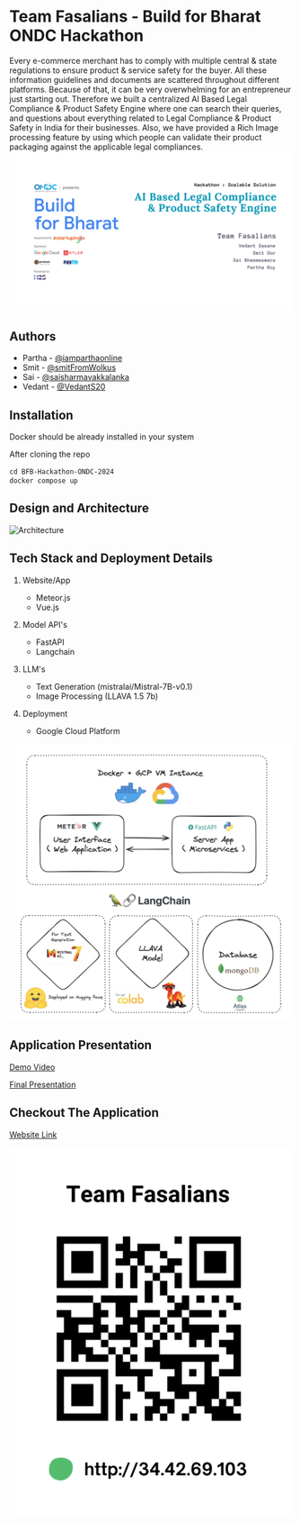 # Team Fasalians - Build for Bharat ONDC Hackathon
Every e-commerce merchant has to comply with multiple central & state regulations to ensure product & service safety for the buyer. All these information guidelines and documents are scattered throughout different platforms. Because of that, it can be very overwhelming for an entrepreneur just starting out. Therefore we built a centralized AI Based Legal Compliance & Product Safety Engine where one can search their queries, and questions about everything related to Legal Compliance & Product Safety in India for their businesses. Also, we have provided a Rich Image processing feature by using which people can validate their product packaging against the applicable legal compliances.
![Build For Bharat](https://github.com/iamparthaonline/BFB-Hackathon-ONDC-2024/blob/main/BFB.png)

## Authors 

- Partha - [@iamparthaonline](https://github.com/iamparthaonline)
- Smit - [@smitFromWolkus](https://github.com/smitFromWolkus)
- Sai - [@saisharmavakkalanka](https://github.com/saisharmavakkalanka)
- Vedant - [@VedantS20](https://github.com/VedantS20)


## Installation 

Docker should be already installed in your system 

After cloning the repo

```
cd BFB-Hackathon-ONDC-2024
docker compose up
```

## Design and Architecture
![Architecture](https://github.com/iamparthaonline/BFB-Hackathon-ONDC-2024/blob/main/design-architecture.png)


## Tech Stack and Deployment Details

1. Website/App
    - Meteor.js
    - Vue.js

2. Model API's
    - FastAPI
    - Langchain

3. LLM's
   - Text Generation (mistralai/Mistral-7B-v0.1)
   - Image Processing (LLAVA 1.5 7b)

4. Deployment
   - Google Cloud Platform

![Tech](https://github.com/iamparthaonline/BFB-Hackathon-ONDC-2024/blob/main/tech.png)


## Application Presentation 

[Demo Video](https://youtu.be/tqLmmZwRw5I)

[Final Presentation](https://drive.google.com/file/d/1Bgm779w4gcMuD0GwVeBIC9Utc10X_9zz/view)


## Checkout The Application

[Website Link](http://34.42.69.103/)

![QR Image](https://github.com/iamparthaonline/BFB-Hackathon-ONDC-2024/blob/main/livelink.png)

